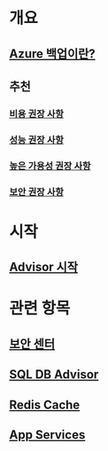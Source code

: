 # 개요
## [Azure 백업이란?](advisor-overview.md)
## 추천
### [비용 권장 사항](advisor-cost-recommendations.md)
### [성능 권장 사항](advisor-performance-recommendations.md)
### [높은 가용성 권장 사항](advisor-high-availability-recommendations.md)
### [보안 권장 사항](advisor-security-recommendations.md)

# 시작
## [Advisor 시작](advisor-get-started.md)

# 관련 항목
## [보안 센터](https://azure.microsoft.com/services/security-center/)
## [SQL DB Advisor](https://azure.microsoft.com/documentation/articles/sql-database-advisor/)
## [Redis Cache](https://azure.microsoft.com/documentation/articles/cache-configure/#redis-cache-advisor)
## [App Services](https://azure.microsoft.com/documentation/articles/app-service-best-practices/)
 

<!--HONumber=Nov16_HO4-->


